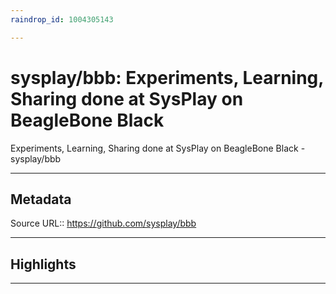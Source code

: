 ```yaml
---
raindrop_id: 1004305143

---
```


# sysplay/bbb: Experiments, Learning, Sharing done at SysPlay on BeagleBone Black
Experiments, Learning, Sharing done at SysPlay on BeagleBone Black - sysplay/bbb
___
## Metadata
Source URL:: https://github.com/sysplay/bbb


___
## Highlights
___